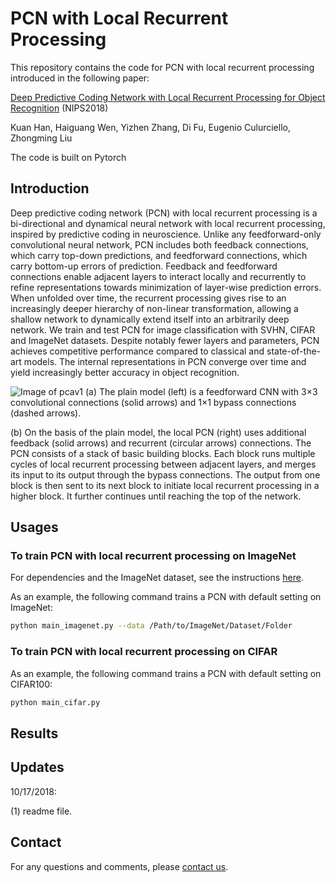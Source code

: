 # PCN with Local Recurrent Processing
This repository contains the code for PCN with local recurrent processing introduced in the following paper:

[Deep Predictive Coding Network with Local Recurrent Processing for Object Recognition](https://arxiv.org/abs/1805.07526) (NIPS2018)

Kuan Han, Haiguang Wen, Yizhen Zhang, Di Fu, Eugenio Culurciello, Zhongming Liu

The code is built on Pytorch

## Introduction

Deep predictive coding network (PCN) with local recurrent processing is a bi-directional and dynamical neural network with local recurrent processing, inspired by predictive coding in neuroscience. Unlike any feedforward-only convolutional neural network, PCN includes both feedback connections, which carry top-down predictions, and feedforward connections, which carry bottom-up errors of prediction. Feedback and feedforward connections enable adjacent layers to interact locally and recurrently to refine representations towards minimization of layer-wise prediction errors. When unfolded over time, the recurrent processing gives rise to an increasingly deeper hierarchy of non-linear transformation, allowing a shallow network to dynamically extend itself into an arbitrarily deep network. We train and test PCN for image classification with SVHN, CIFAR and ImageNet datasets. Despite notably fewer layers and parameters, PCN achieves competitive performance compared to classical and state-of-the-art models. The internal representations in PCN converge over time and yield increasingly better accuracy in object recognition. 

![Image of pcav1](https://github.com/libilab/PCN_v2/blob/master/figures/Figure_1.jpg)
(a) The plain model (left) is a feedforward CNN with 3×3 convolutional connections (solid arrows) and 1×1 bypass connections (dashed arrows). 

(b) On the basis of the plain model, the local PCN (right) uses additional feedback (solid arrows) and recurrent (circular arrows) connections. The PCN consists of a stack of basic building blocks. Each block runs multiple cycles of local recurrent processing between adjacent layers, and merges its input to its output through the bypass connections. The output from one block is then sent to its next block to initiate local recurrent processing in a higher block. It further continues until reaching the top of the network.

## Usages

### To train PCN with local recurrent processing on ImageNet
For dependencies and the ImageNet dataset, see the instructions [here](https://github.com/pytorch/examples/tree/master/imagenet).

As an example, the following command trains a PCN with default setting on ImageNet:
```bash
python main_imagenet.py --data /Path/to/ImageNet/Dataset/Folder
```

### To train PCN with local recurrent processing on CIFAR

As an example, the following command trains a PCN with default setting on CIFAR100:
```bash
python main_cifar.py
```

## Results

## Updates
10/17/2018:

(1) readme file.

## Contact
For any questions and comments, please [contact us](https://engineering.purdue.edu/libi/lab/Home.html). 
